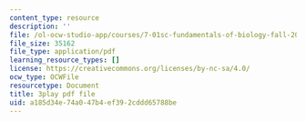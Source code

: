 ```yaml
---
content_type: resource
description: ''
file: /ol-ocw-studio-app/courses/7-01sc-fundamentals-of-biology-fall-2011/a185d34e74a047b4ef392cddd65788be_uBRdfsz_YB4.pdf
file_size: 35162
file_type: application/pdf
learning_resource_types: []
license: https://creativecommons.org/licenses/by-nc-sa/4.0/
ocw_type: OCWFile
resourcetype: Document
title: 3play pdf file
uid: a185d34e-74a0-47b4-ef39-2cddd65788be
---
```

